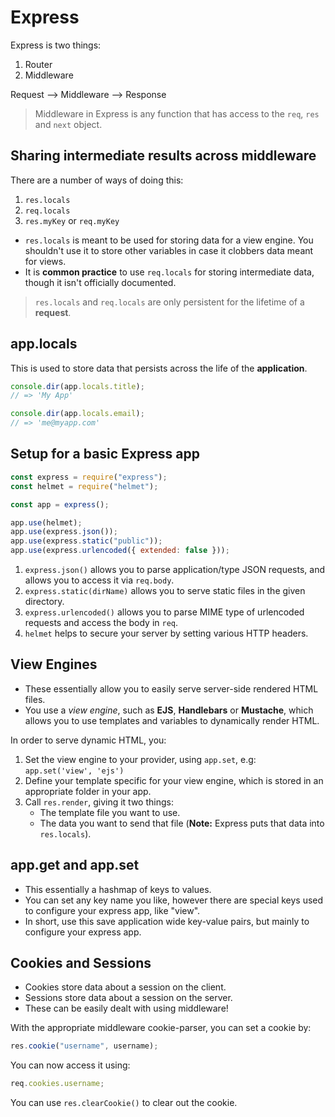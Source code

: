 # Express

Express is two things:

1. Router
2. Middleware

Request --> Middleware --> Response

> Middleware in Express is any function that has access to the `req`, `res` and `next` object.

## Sharing intermediate results across middleware

There are a number of ways of doing this:

1. `res.locals`
2. `req.locals`
3. `res.myKey` or `req.myKey`

- `res.locals` is meant to be used for storing data for a view engine. You shouldn't use it to store other variables in case it clobbers data meant for views.
- It is **common practice** to use `req.locals` for storing intermediate data, though it isn't officially documented.

> `res.locals` and `req.locals` are only persistent for the lifetime of a **request**.

## app.locals

This is used to store data that persists across the life of the **application**.

```javascript
console.dir(app.locals.title);
// => 'My App'

console.dir(app.locals.email);
// => 'me@myapp.com'
```

## Setup for a basic Express app

```javascript
const express = require("express");
const helmet = require("helmet");

const app = express();

app.use(helmet);
app.use(express.json());
app.use(express.static("public"));
app.use(express.urlencoded({ extended: false }));
```

1. `express.json()` allows you to parse application/type JSON requests, and allows you to access it via `req.body`.
2. `express.static(dirName)` allows you to serve static files in the given directory.
3. `express.urlencoded()` allows you to parse MIME type of urlencoded requests and access the body in `req`.
4. `helmet` helps to secure your server by setting various HTTP headers.

## View Engines

- These essentially allow you to easily serve server-side rendered HTML files.
- You use a _view engine_, such as **EJS**, **Handlebars** or **Mustache**, which allows you to use templates and variables to dynamically render HTML.

In order to serve dynamic HTML, you:

1. Set the view engine to your provider, using `app.set`, e.g: `app.set('view', 'ejs')`
2. Define your template specific for your view engine, which is stored in an appropriate folder in your app.
3. Call `res.render`, giving it two things:
   - The template file you want to use.
   - The data you want to send that file (**Note:** Express puts that data into `res.locals`).

## app.get and app.set

- This essentially a hashmap of keys to values.
- You can set any key name you like, however there are special keys used to configure your express app, like "view".
- In short, use this save application wide key-value pairs, but mainly to configure your express app.

## Cookies and Sessions

- Cookies store data about a session on the client.
- Sessions store data about a session on the server.
- These can be easily dealt with using middleware!

With the appropriate middleware cookie-parser, you can set a cookie by:

```javascript
res.cookie("username", username);
```

You can now access it using:

```javascript
req.cookies.username;
```

You can use `res.clearCookie()` to clear out the cookie.
